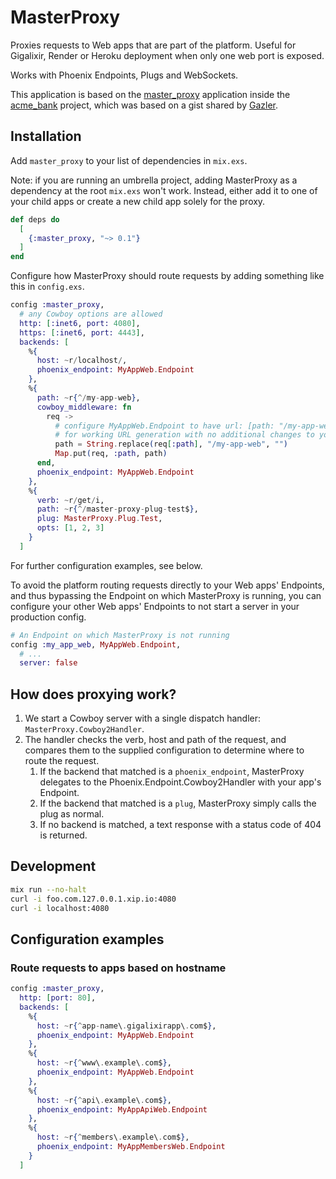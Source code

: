 # MasterProxy

Proxies requests to Web apps that are part of the platform. Useful for Gigalixir, Render or Heroku deployment when only one web port is exposed.

Works with Phoenix Endpoints, Plugs and WebSockets.

This application is based on the [master_proxy](https://github.com/wojtekmach/acme_bank/tree/master/apps/master_proxy) application inside the [acme_bank](https://github.com/wojtekmach/acme_bank) project, which was based on a gist shared by [Gazler](https://github.com/Gazler).

## Installation

Add `master_proxy` to your list of dependencies in `mix.exs`.

Note: if you are running an umbrella project, adding MasterProxy as a dependency at the root `mix.exs` won't work. Instead, either add it to one of your child apps or create a new child app solely for the proxy.

```elixir
def deps do
  [
    {:master_proxy, "~> 0.1"}
  ]
end
```

Configure how MasterProxy should route requests by adding something like this in `config.exs`.

```elixir
config :master_proxy, 
  # any Cowboy options are allowed
  http: [:inet6, port: 4080],
  https: [:inet6, port: 4443],
  backends: [
    %{
      host: ~r/localhost/,
      phoenix_endpoint: MyAppWeb.Endpoint
    },
    %{
      path: ~r{^/my-app-web},
      cowboy_middleware: fn
        req ->
          # configure MyAppWeb.Endpoint to have url: [path: "/my-app-web"]
          # for working URL generation with no additional changes to your app
          path = String.replace(req[:path], "/my-app-web", "")
          Map.put(req, :path, path)
	  end,
	  phoenix_endpoint: MyAppWeb.Endpoint
    },
    %{
      verb: ~r/get/i,
      path: ~r{^/master-proxy-plug-test$},
      plug: MasterProxy.Plug.Test,
      opts: [1, 2, 3]
    }
  ]
```

For further configuration examples, see below.

To avoid the platform routing requests directly to your Web apps' Endpoints, and thus bypassing the Endpoint on which MasterProxy is running, you can configure your other Web apps' Endpoints to not start a server in your production config.

```elixir
# An Endpoint on which MasterProxy is not running
config :my_app_web, MyAppWeb.Endpoint,
  # ...
  server: false
```

## How does proxying work?

1. We start a Cowboy server with a single dispatch handler: `MasterProxy.Cowboy2Handler`.
2. The handler checks the verb, host and path of the request, and compares them to the supplied configuration to determine where to route the request.
	1. If the backend that matched is a `phoenix_endpoint`, MasterProxy delegates to the Phoenix.Endpoint.Cowboy2Handler with your app's Endpoint.
	2. If the backend that matched is a `plug`, MasterProxy simply calls the plug as normal.
	3. If no backend is matched, a text response with a status code of 404 is returned.

## Development

```bash
mix run --no-halt
curl -i foo.com.127.0.0.1.xip.io:4080 
curl -i localhost:4080
```

## Configuration examples

### Route requests to apps based on hostname

```elixir
config :master_proxy,
  http: [port: 80],
  backends: [
    %{
      host: ~r{^app-name\.gigalixirapp\.com$},
      phoenix_endpoint: MyAppWeb.Endpoint
    },
    %{
      host: ~r{^www\.example\.com$},
      phoenix_endpoint: MyAppWeb.Endpoint
    },
    %{
      host: ~r{^api\.example\.com$},
      phoenix_endpoint: MyAppApiWeb.Endpoint
    },
    %{
      host: ~r{^members\.example\.com$},
      phoenix_endpoint: MyAppMembersWeb.Endpoint
    }
  ]
```
